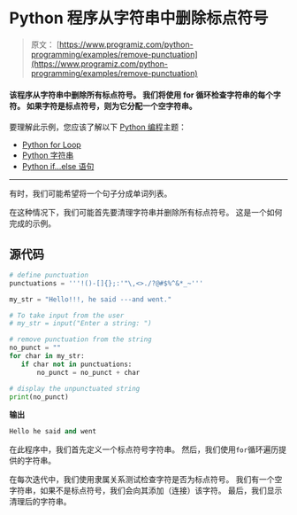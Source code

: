 # Python 程序从字符串中删除标点符号

> 原文： [https://www.programiz.com/python-programming/examples/remove-punctuation](https://www.programiz.com/python-programming/examples/remove-punctuation)

#### 该程序从字符串中删除所有标点符号。 我们将使用 for 循环检查字符串的每个字符。 如果字符是标点符号，则为它分配一个空字符串。

要理解此示例，您应该了解以下 [Python 编程](/python-programming "Python tutorial")主题：

*   [Python for Loop](/python-programming/for-loop)
*   [Python 字符串](/python-programming/string)
*   [Python if...else 语句](/python-programming/if-elif-else)

* * *

有时，我们可能希望将一个句子分成单词列表。

在这种情况下，我们可能首先要清理字符串并删除所有标点符号。 这是一个如何完成的示例。

## 源代码

```py
# define punctuation
punctuations = '''!()-[]{};:'"\,<>./?@#$%^&*_~'''

my_str = "Hello!!!, he said ---and went."

# To take input from the user
# my_str = input("Enter a string: ")

# remove punctuation from the string
no_punct = ""
for char in my_str:
   if char not in punctuations:
       no_punct = no_punct + char

# display the unpunctuated string
print(no_punct) 
```

**输出**

```py
Hello he said and went 
```

在此程序中，我们首先定义一个标点符号字符串。 然后，我们使用`for`循环遍历提供的字符串。

在每次迭代中，我们使用隶属关系测试检查字符是否为标点符号。 我们有一个空字符串，如果不是标点符号，我们会向其添加（连接）该字符。 最后，我们显示清理后的字符串。